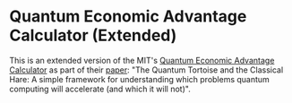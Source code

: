 # Quantum Economic Advantage Calculator (Extended)

This is an extended version of the MIT's [Quantum Economic Advantage Calculator](https://quantum-economic-advantage.netlify.app/#) as part of their [paper](https://arxiv.org/abs/2310.15505): "The Quantum Tortoise and the Classical Hare: A simple framework for understanding which problems quantum computing will accelerate (and which it will not)".